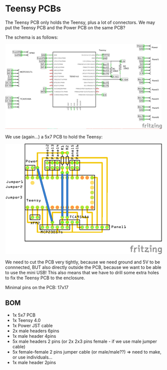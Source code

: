 # Teensy PCBs

The Teensy PCB only holds the Teensy, plus a lot of connectors. We may put the Teensy PCB and the Power PCB on the same PCB?

The schema is as follows:

![](teensy-schema.png)

We use (again...) a 5x7 PCB to hold the Teensy:

![](teensy-pcb.png)

We need to cut the PCB very tightly, because we need ground and 5V to be connnected, BUT also directly outside the PCB, because we want to be able to use the mini USB! This also means that we have to drill some extra holes to fix the Teensy PCB to the enclosure.

Minimal pins on the PCB: 17x17

## BOM

- 1x 5x7 PCB
- 1x Teensy 4.0
- 1x Power JST cable
- 2x male headers 6pins
- 1x male header 4pins
- 5x male headers 2 pins (or 2x 2x3 pins female - if we use male jumper cable)
- 5x female-female 2 pins jumper cable (or male/male??) => need to make, or use individuals...
- 1x male header 2pins
